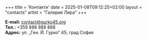 +++
title = 'Контакти'
date = 2025-01-08T09:12:25+02:00
layout = "contacts"
artist = "Галерия Лира"
+++

**E-mail:** [contact@gurko45.org](mailto:contact@gurko45.org)</br>
**Тел.:** +359 888 888 888</br>
**Адрес:** ул. „Ген. Й. Гурко“ 45; град София</br>

